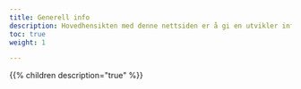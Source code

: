 ```yaml
---
title: Generell info
description: Hovedhensikten med denne nettsiden er å gi en utvikler informasjon om hvordan man kobler seg opp og benytter Sjøfartsdirektoratets datagrensesnitt. Ved bruk av våre datagrensesnitt kan man hente ut tilgjenglig informasjon, samt rapportere informasjon direkte integrert fra eksterne fagsystemer. Under følger mer generell informasjon om de ulike datagrensesnittene som Sjøfartsdirektoratet tilbyr. 
toc: true
weight: 1

---
```


{{% children description="true" %}}
